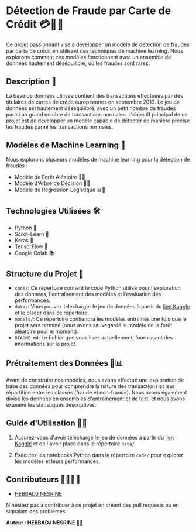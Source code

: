 # Détection de Fraude par Carte de Crédit 💳🕵️‍♂️

Ce projet passionnant vise à développer un modèle de détection de fraudes par carte de crédit en utilisant des techniques de machine learning. Nous explorons comment ces modèles fonctionnent avec un ensemble de données hautement déséquilibré, où les fraudes sont rares.

## Description 📄

La base de données utilisée contient des transactions effectuées par des titulaires de cartes de crédit européennes en septembre 2013. Le jeu de données est hautement déséquilibré, avec un petit nombre de fraudes parmi un grand nombre de transactions normales. L'objectif principal de ce projet est de développer un modèle capable de détecter de manière précise les fraudes parmi les transactions normales.

## Modèles de Machine Learning 🤖

Nous explorons plusieurs modèles de machine learning pour la détection de fraudes :

- Modèle de Forêt Aléatoire 🌲🔮
- Modèle d'Arbre de Décision 🌳🧠
- Modèle de Régression Logistique 📊🧮

## Technologies Utilisées 🛠

- Python 🐍
- Scikit-Learn 🧬
- Keras 🧠
- TensorFlow 🧪
- Google Colab 📚

## Structure du Projet 📂

- `code/`: Ce répertoire contient le code Python utilisé pour l'exploration des données, l'entraînement des modèles et l'évaluation des performances.
- `data/`: Vous pouvez télécharger le jeu de données à partir du [lien Kaggle](https://www.kaggle.com/datasets/mlg-ulb/creditcardfraud?resource=download) et le placer dans ce répertoire.
- `models/`: Ce répertoire contiendra les modèles entraînés une fois que le projet sera terminé (nous avons sauvegardé le modèle de la forêt aléatoire pour le moment).
- `README.md`: Le fichier que vous lisez actuellement, fournissant des informations sur le projet.

## Prétraitement des Données 🧹📊

Avant de construire nos modèles, nous avons effectué une exploration de base des données pour comprendre la nature des transactions et leur répartition entre les classes (fraude et non-fraude). Nous avons également divisé les données en ensembles d'entraînement et de test, et nous avons examiné les statistiques descriptives.

## Guide d'Utilisation 📖🚀

1. Assurez-vous d'avoir téléchargé le jeu de données à partir du [lien Kaggle](https://www.kaggle.com/datasets/mlg-ulb/creditcardfraud?resource=download) et de l'avoir placé dans le répertoire `data/`.

2. Exécutez les notebooks Python dans le répertoire `code/` pour explorer les modèles et leurs performances.

## Contributeurs 👩‍💻👨‍💻

- [HEBBADJ NESRINE](https://github.com/Nesrineheb)

N'hésitez pas à contribuer à ce projet en créant des pull requests ou en signalant des problèmes.

**Auteur : HEBBADJ NESRINE 🧑‍💻**


